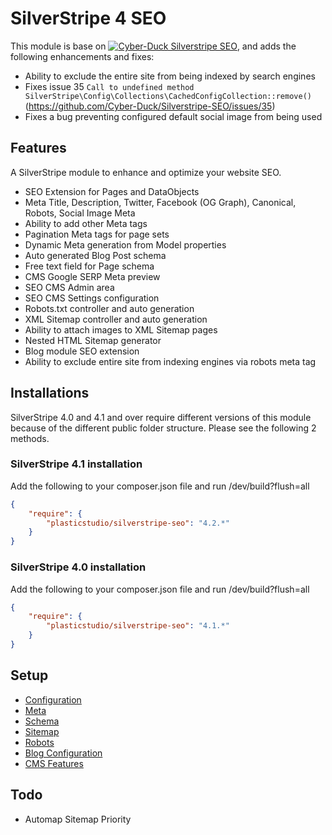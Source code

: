 # SilverStripe 4 SEO

This module is base on [![Cyber-Duck Silverstripe SEO](https://packagist.org/packages/cyber-duck/silverstripe-seo)](https://packagist.org/packages/cyber-duck/silverstripe-seo), and adds the following enhancements and fixes:
 - Ability to exclude the entire site from being indexed by search engines
 - Fixes issue 35 `Call to undefined method SilverStripe\Config\Collections\CachedConfigCollection::remove()` (https://github.com/Cyber-Duck/Silverstripe-SEO/issues/35)
 - Fixes a bug preventing configured default social image from being used

## Features

A SilverStripe module to enhance and optimize your website SEO. 
  - SEO Extension for Pages and DataObjects
  - Meta Title, Description, Twitter, Facebook (OG Graph), Canonical, Robots, Social Image Meta
  - Ability to add other Meta tags
  - Pagination Meta tags for page sets
  - Dynamic Meta generation from Model properties
  - Auto generated Blog Post schema
  - Free text field for Page schema
  - CMS Google SERP Meta preview
  - SEO CMS Admin area
  - SEO CMS Settings configuration
  - Robots.txt controller and auto generation
  - XML Sitemap controller and auto generation
  - Ability to attach images to XML Sitemap pages
  - Nested HTML Sitemap generator
  - Blog module SEO extension
  - Ability to exclude entire site from indexing engines via robots meta tag

## Installations

SilverStripe 4.0 and 4.1 and over require different versions of this module because of the different public folder structure. Please see the following 2 methods.

### SilverStripe 4.1 installation

Add the following to your composer.json file and run /dev/build?flush=all

```json
{  
    "require": {  
        "plasticstudio/silverstripe-seo": "4.2.*"
    }
}
```

### SilverStripe 4.0 installation

Add the following to your composer.json file and run /dev/build?flush=all

```json
{  
    "require": {  
        "plasticstudio/silverstripe-seo": "4.1.*"
    }
}
```

## Setup

  - [Configuration](/docs/configuration)
  - [Meta](/docs/meta)
  - [Schema](/docs/schema)
  - [Sitemap](/docs/sitemap)
  - [Robots](/docs/robots)
  - [Blog Configuration](/docs/blog-configuration)
  - [CMS Features](/docs/cms-features)

## Todo

  - Automap Sitemap Priority